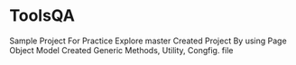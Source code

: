 # ToolsQA
Sample Project For Practice
Explore master 
Created Project By using Page Object Model Created Generic Methods, Utility, Congfig. file
